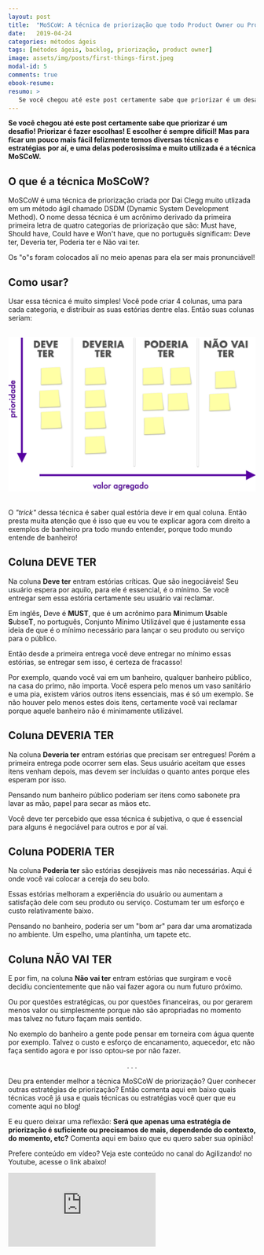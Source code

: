 ```yaml
---
layout: post
title:  "MoSCoW: A técnica de priorização que todo Product Owner ou Product Manager Ágil deve saber!"
date:   2019-04-24
categories: métodos ágeis
tags: [métodos ágeis, backlog, priorização, product owner]
image: assets/img/posts/first-things-first.jpeg
modal-id: 5
comments: true
ebook-resume:
resumo: >
   Se você chegou até este post certamente sabe que priorizar é um desafio! Priorizar é fazer escolhas! E escolher é sempre difícil! Mas para ficar um pouco mais fácil felizmente temos diversas técnicas e estratégias por aí, e uma delas, poderosissíma e muito utilizada é a técnica MoSCoW.
---
```


**Se você chegou até este post certamente sabe que priorizar é um desafio! Priorizar é fazer escolhas! E escolher é sempre difícil! Mas para ficar um pouco mais fácil felizmente temos diversas técnicas e estratégias por aí, e uma delas poderosissíma e muito utilizada é a técnica MoSCoW.**

## O que é a técnica MoSCoW?
MoSCoW é uma técnica de priorização criada por Dai Clegg muito utlizada em um método ágil chamado DSDM (Dynamic System Development Method). O nome dessa técnica é um acrônimo derivado da primeira primeira letra de quatro categorias de priorização que são: Must have, Should have, Could have e Won't have, que no português significam: Deve ter, Deveria ter, Poderia ter e Não vai ter.

Os "o"s foram colocados alí no meio apenas para ela ser mais pronunciável!

## Como usar?
Usar essa técnica é muito simples! Você pode criar 4 colunas, uma para cada categoria, e distribuir as suas estórias dentre elas. Então suas colunas seriam:

<br />
<center>
		<img src="/assets/img/posts/moscow.png" class="post-image-content" />
</center>
<br />

O _"trick"_ dessa técnica é saber qual estória deve ir em qual coluna. Então presta muita atenção que é isso que eu vou te explicar agora com direito a exemplos de banheiro pra todo mundo entender, porque todo mundo entende de banheiro!


## Coluna DEVE TER
Na coluna **Deve ter** entram estórias críticas. Que são inegociáveis! Seu usuário espera por aquilo, para ele é essencial, é o mínimo. Se você entregar sem essa estória certamente seu usuário vai reclamar.

Em inglês, Deve é **MUST**, que é um acrônimo para **M**inimum **U**sable **S**ubse**T**, no português, Conjunto Mínimo Utilizável que é justamente essa ideia de que é o mínimo necessário para lançar o seu produto ou serviço para o público.

Então desde a primeira entrega você deve entregar no mínimo essas estórias, se entregar sem isso, é certeza de fracasso!

Por exemplo, quando você vai em um banheiro, qualquer banheiro público, na casa do primo, não importa. Você espera pelo menos um vaso sanitário e uma pia, existem vários outros itens essenciais, mas é só um exemplo. Se não houver pelo menos estes dois itens, certamente você vai reclamar porque aquele banheiro não é minimamente utilizável.


## Coluna DEVERIA TER
Na coluna **Deveria ter** entram estórias que precisam ser entregues! Porém a primeira entrega pode ocorrer sem elas. Seus usuário aceitam que esses itens venham depois, mas devem ser incluídas o quanto antes porque eles esperam por isso.

Pensando num banheiro público poderiam ser itens como sabonete pra lavar as mão, papel para secar as mãos etc.

Você deve ter percebido que essa técnica é subjetiva, o que é essencial para alguns é negociável para outros e por aí vai.


## Coluna PODERIA TER
Na coluna **Poderia ter** são estórias desejáveis mas não necessárias. Aqui é onde você vai colocar a cereja do seu bolo.

Essas estórias melhoram a experiência do usuário ou aumentam a satisfação dele com seu produto ou serviço. Costumam ter um esforço e custo relativamente baixo.

Pensando no banheiro, poderia ser um "bom ar" para dar uma aromatizada no ambiente. Um espelho, uma plantinha, um tapete etc.


## Coluna NÃO VAI TER
E por fim, na coluna **Não vai ter** entram estórias que surgiram e você decidiu concientemente que não vai fazer agora ou num futuro próximo.

Ou por questões estratégicas, ou por questões financeiras, ou por gerarem menos valor ou simplesmente porque não são apropriadas no momento mas talvez no futuro façam mais sentido.

No exemplo do banheiro a gente pode pensar em torneira com água quente por exemplo. Talvez o custo e esforço de encanamento, aquecedor, etc não faça sentido agora e por isso optou-se por não fazer.

<p><center>. . .</center></p>

Deu pra entender melhor a técnica MoSCoW de priorização? Quer conhecer outras estratégias de priorização? Então comenta aqui em baixo quais técnicas você já usa e quais técnicas ou estratégias você quer que eu comente aqui no blog!

E eu quero deixar uma reflexão: <b>Será que apenas uma estratégia de priorização é suficiente ou precisamos de mais, dependendo do contexto, do momento, etc?</b> Comenta aqui em baixo que eu quero saber sua opinião!

Prefere conteúdo em vídeo? Veja este conteúdo no canal do Agilizando! no Youtube, acesse o link abaixo!

<div class="row">
  <div class="col-md-2"></div>
  <div class="col-md-8">
      <div class="portfolio-item">
        <div class="video-container">
          <iframe src="https://www.youtube.com/embed/OOux_bS40pk" frameborder="0" allow="accelerometer; autoplay; encrypted-media; gyroscope; picture-in-picture" allowfullscreen></iframe>
        </div>
      </div>
  </div>
  <div class="col-md-2"></div>
</div>